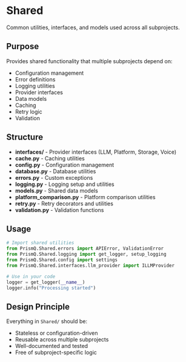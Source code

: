 # Shared

Common utilities, interfaces, and models used across all subprojects.

## Purpose

Provides shared functionality that multiple subprojects depend on:
- Configuration management
- Error definitions
- Logging utilities
- Provider interfaces
- Data models
- Caching
- Retry logic
- Validation

## Structure

- **interfaces/** - Provider interfaces (LLM, Platform, Storage, Voice)
- **cache.py** - Caching utilities
- **config.py** - Configuration management
- **database.py** - Database utilities
- **errors.py** - Custom exceptions
- **logging.py** - Logging setup and utilities
- **models.py** - Shared data models
- **platform_comparison.py** - Platform comparison utilities
- **retry.py** - Retry decorators and utilities
- **validation.py** - Validation functions

## Usage

```python
# Import shared utilities
from PrismQ.Shared.errors import APIError, ValidationError
from PrismQ.Shared.logging import get_logger, setup_logging
from PrismQ.Shared.config import settings
from PrismQ.Shared.interfaces.llm_provider import ILLMProvider

# Use in your code
logger = get_logger(__name__)
logger.info("Processing started")
```

## Design Principle

Everything in `Shared/` should be:
- Stateless or configuration-driven
- Reusable across multiple subprojects
- Well-documented and tested
- Free of subproject-specific logic
